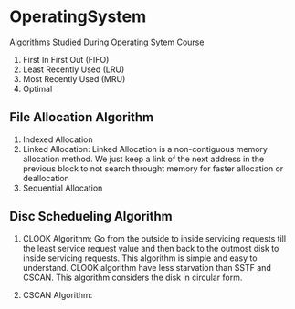 # OperatingSystem
Algorithms Studied During Operating Sytem Course
1. First In First Out (FIFO)
2. Least Recently Used (LRU)
3. Most Recently Used (MRU)
4. Optimal

## File Allocation Algorithm
1. Indexed Allocation
2. Linked Allocation: Linked Allocation is a non-contiguous memory allocation method. We just keep a link of the next 
address in the previous block to not search throught memory for faster allocation or deallocation
3. Sequential Allocation

## Disc Schedueling Algorithm
1. CLOOK Algorithm: Go from the outside to inside servicing requests till the least service request
value and then back to the outmost disk to inside servicing requests. This algorithm is simple and 
easy to understand. CLOOK algorithm have less starvation than SSTF and CSCAN.
This algorithm considers the disk in circular form.

2. CSCAN Algorithm:
